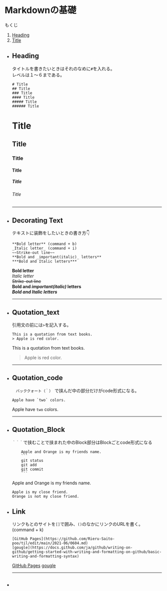 # Markdownの基礎
<!-- START doctoc -->
もくじ
1. [Heading](#heading)
2. [Title](#title)
<!-- END doctoc -->


- ## Heading  
  タイトルを書きたいときはそれのなめに`#`を入れる。  
  レベルは１〜６まである。　　
  ```
  # Title  
  ## Title  
  ### Title  
  #### Title  
  ##### Title  
  ###### Title  
  ```
  # Title
  ## Title
  ### Title
  #### Title
  ##### Title
  ###### Title  
  ___
- ## Decorating Text  
  テキストに装飾をしたいときの書き方:point_down:
  ```
  **Bold letter** (command + b)
  _Italic letter_ (command + i)
  ~~Strike-out line~~
  **Bold and _important(italic)_ letters**
  ***Bold and Italic letters***
  ```
  **Bold letter**  
  _Italic letter_  
  ~~Strike-out line~~  
  **Bold and _important(italic)_ letters**  
  ***Bold and Italic letters***  
  ___
- ## Quotation_text  
  引用文の前には`>`を記入する。
  ```
  This is a quotation from text books.
  > Apple is red color.  
  ```
  This is a quotation from text books.
  > Apple is red color.  
  ___
- ## Quotation_code  
  `　バッククォート（｀）　`で挟んだ中の部分だけがcode形式になる。
  ```
  Apple have `two` colors.
  ```
  Apple have `two` colors.
  ___
- ## Quotation_Block  
  `｀｀｀`で挟むことで挟まれた中のBlock部分はBlockごとcode形式になる
  ```
      Apple and Orange is my friends name.
      ```
      git status
      git add
      git commit
      ```
  ```
  Apple and Orange is my friends name.
  ```
  Apple is my close friend.
  Orange is not my close friend.
  ```
- ## Link  
  リンクもとのサイトを`[]`で囲み、`()`のなかにリンクのURLを書く。(command + k)
  ```
  [GitHub Pages](https://github.com/Rieru-Saito-poo/til/edit/main/2021-06/0604.md)
  [gougle](https://docs.github.com/ja/github/writing-on-github/getting-started-with-writing-and-formatting-on-github/basic-writing-and-formatting-syntax)
  ```
  [GitHub Pages](https://github.com/Rieru-Saito-poo/til/edit/main/2021-06/0604.md)
  [gougle](https://docs.github.com/ja/github/writing-on-github/getting-started-with-writing-and-formatting-on-github/basic-writing-and-formatting-syntax)
  ___
- ## 
  
